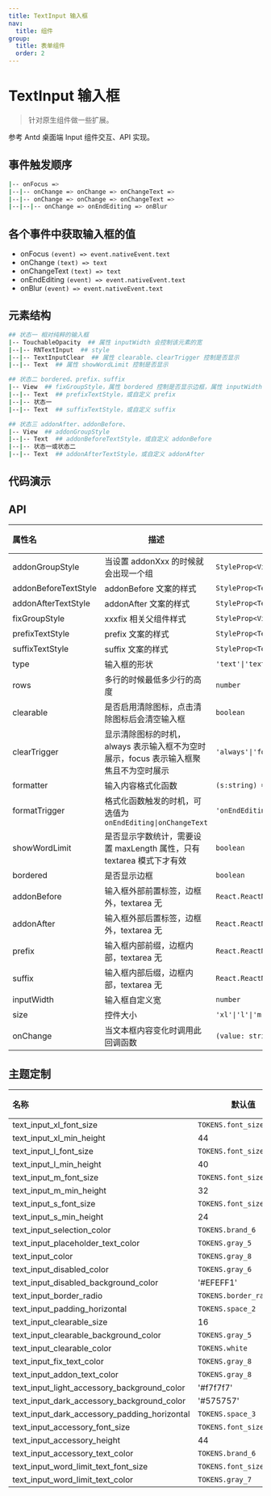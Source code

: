 ```yaml
---
title: TextInput 输入框
nav:
  title: 组件
group:
  title: 表单组件
  order: 2
---
```


# TextInput 输入框

> 针对原生组件做一些扩展。

参考 Antd 桌面端 Input 组件交互、API 实现。

## 事件触发顺序

```bash
|-- onFocus =>
|--|-- onChange => onChange => onChangeText =>
|--|-- onChange => onChange => onChangeText =>
|--|--|-- onChange => onEndEditing => onBlur
```

## 各个事件中获取输入框的值

- onFocus `(event) => event.nativeEvent.text`
- onChange `(text) => text`
- onChangeText `(text) => text`
- onEndEditing `(event) => event.nativeEvent.text`
- onBlur `(event) => event.nativeEvent.text`

## 元素结构

```bash
## 状态一 相对纯粹的输入框
|-- TouchableOpacity  ## 属性 inputWidth 会控制该元素的宽
|--|-- RNTextInput  ## style
|--|-- TextInputClear  ## 属性 clearable、clearTrigger 控制是否显示
|--|-- Text  ## 属性 showWordLimit 控制是否显示

## 状态二 bordered、prefix、suffix
|-- View  ## fixGroupStyle，属性 bordered 控制是否显示边框，属性 inputWidth 会控制该元素的宽
|--|-- Text  ## prefixTextStyle，或自定义 prefix
|--|-- 状态一
|--|-- Text  ## suffixTextStyle，或自定义 suffix

## 状态三 addonAfter、addonBefore、
|-- View  ## addonGroupStyle
|--|-- Text  ## addonBeforeTextStyle，或自定义 addonBefore
|--|-- 状态一或状态二
|--|-- Text  ## addonAfterTextStyle，或自定义 addonAfter
```

## 代码演示

<code src="./__fixtures__/basic.tsx"></code>

## API

| 属性名               | 描述                                                                                  | 类型                             | 默认值    | 版本 |
| :------------------- | ------------------------------------------------------------------------------------- | -------------------------------- | --------- | ---- |
| addonGroupStyle      | 当设置 addonXxx 的时候就会出现一个组                                                  | `StyleProp<ViewStyle>`           | -         | -    |
| addonBeforeTextStyle | addonBefore 文案的样式                                                                | `StyleProp<TextStyle>`           | -         | -    |
| addonAfterTextStyle  | addonAfter 文案的样式                                                                 | `StyleProp<TextStyle>`           | -         | -    |
| fixGroupStyle        | xxxfix 相关父组件样式                                                                 | `StyleProp<ViewStyle>`           | -         | -    |
| prefixTextStyle      | prefix 文案的样式                                                                     | `StyleProp<TextStyle>`           | -         | -    |
| suffixTextStyle      | suffix 文案的样式                                                                     | `StyleProp<TextStyle>`           | -         | -    |
| type                 | 输入框的形状                                                                          | `'text'\|'textarea'`             | `'text'`  | -    |
| rows                 | 多行的时候最低多少行的高度                                                            | `number`                         | `2`       | -    |
| clearable            | 是否启用清除图标，点击清除图标后会清空输入框                                          | `boolean`                        | `false`   | -    |
| clearTrigger         | 显示清除图标的时机，always 表示输入框不为空时展示，focus 表示输入框聚焦且不为空时展示 | `'always'\|'focus'`              | `'focus'` | -    |
| formatter            | 输入内容格式化函数                                                                    | `(s:string) => string`           | -         | -    |
| formatTrigger        | 格式化函数触发的时机，可选值为 `onEndEditing\|onChangeText`                           | `'onEndEditing'\|'onChangeText'` | -         | -    |
| showWordLimit        | 是否显示字数统计，需要设置 maxLength 属性，只有 textarea 模式下才有效                 | `boolean`                        | `false`   | -    |
| bordered             | 是否显示边框                                                                          | `boolean`                        | `false`   | -    |
| addonBefore          | 输入框外部前置标签，边框外，textarea 无                                               | `React.ReactNode`                | -         | -    |
| addonAfter           | 输入框外部后置标签，边框外，textarea 无                                               | `React.ReactNode`                | -         | -    |
| prefix               | 输入框内部前缀，边框内部，textarea 无                                                 | `React.ReactNode`                | -         | -    |
| suffix               | 输入框内部后缀，边框内部，textarea 无                                                 | `React.ReactNode`                | -         | -    |
| inputWidth           | 输入框自定义宽                                                                        | `number`                         | -         | -    |
| size                 | 控件大小                                                                              | `'xl'\|'l'\|'m'\|'s'`            | `'m'`     | -    |
| onChange             | 当文本框内容变化时调用此回调函数                                                      | `(value: string) => void`        | -         | -    |

## 主题定制

| 名称                                         | 默认值                   | 描述 |
| :------------------------------------------- | ------------------------ | ---- |
| text_input_xl_font_size                      | `TOKENS.font_size_5`     | -    |
| text_input_xl_min_height                     | 44                       | -    |
| text_input_l_font_size                       | `TOKENS.font_size_5`     | -    |
| text_input_l_min_height                      | 40                       | -    |
| text_input_m_font_size                       | `TOKENS.font_size_5`     | -    |
| text_input_m_min_height                      | 32                       | -    |
| text_input_s_font_size                       | `TOKENS.font_size_5`     | -    |
| text_input_s_min_height                      | 24                       | -    |
| text_input_selection_color                   | `TOKENS.brand_6`         | -    |
| text_input_placeholder_text_color            | `TOKENS.gray_5`          | -    |
| text_input_color                             | `TOKENS.gray_8`          | -    |
| text_input_disabled_color                    | `TOKENS.gray_6`          | -    |
| text_input_disabled_background_color         | '#EFEFF1'                | -    |
| text_input_border_radio                      | `TOKENS.border_radius_s` | -    |
| text_input_padding_horizontal                | `TOKENS.space_2`         | -    |
| text_input_clearable_size                    | 16                       | -    |
| text_input_clearable_background_color        | `TOKENS.gray_5`          | -    |
| text_input_clearable_color                   | `TOKENS.white`           | -    |
| text_input_fix_text_color                    | `TOKENS.gray_8`          | -    |
| text_input_addon_text_color                  | `TOKENS.gray_8`          | -    |
| text_input_light_accessory_background_color  | '#f7f7f7'                | -    |
| text_input_dark_accessory_background_color   | '#575757'                | -    |
| text_input_dark_accessory_padding_horizontal | `TOKENS.space_3`         | -    |
| text_input_accessory_font_size               | `TOKENS.font_size_5`     | -    |
| text_input_accessory_height                  | 44                       | -    |
| text_input_accessory_text_color              | `TOKENS.brand_6`         | -    |
| text_input_word_limit_text_font_size         | `TOKENS.font_size_3`     | -    |
| text_input_word_limit_text_color             | `TOKENS.gray_7`          | -    |
